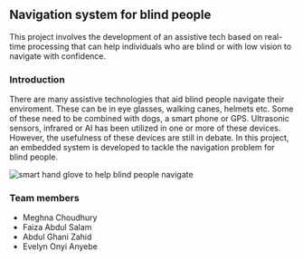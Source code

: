 ## Navigation system for blind people
This project involves the development of an assistive tech based on real-time processing that can help individuals who are blind or with low vision to navigate with confidence.

### Introduction
There are many assistive technologies that aid blind people navigate their enviroment. These can be in eye glasses, walking canes, helmets etc. Some of these need to be combined with dogs, a smart phone or GPS. Ultrasonic sensors, infrared or AI has been utilized in one or more of these devices. However, the usefulness of these devices are still in debate. In this project, an embedded system is developed to tackle the navigation problem for blind people.
   
![smart hand glove to help blind people navigate](https://res.cloudinary.com/dxsty3st6/image/upload/v1643001489/blind-nav-system/smart_glove_3_pxaxcr.jpg)
  
### Team members
- Meghna Choudhury
- Faiza Abdul Salam
- Abdul Ghani Zahid
- Evelyn Onyi Anyebe
